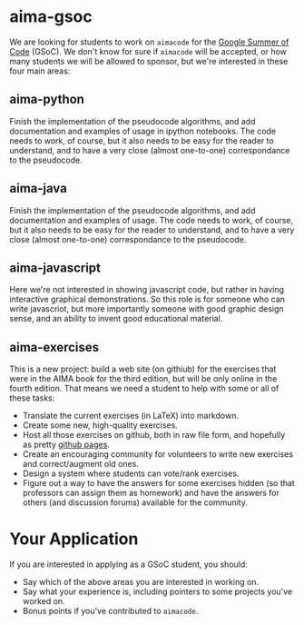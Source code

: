 # aima-gsoc


We are looking for students to work on `aimacode` for the [Google Summer of Code](https://summerofcode.withgoogle.com) (GSoC). We don't know for sure if `aimacode` will be accepted, or how many students we will be allowed to sponsor, but we're interested in these four main areas:

## aima-python

Finish the implementation of the pseudocode algorithms, and add documentation and examples of usage in ipython notebooks. The code needs to work, of course, but it also needs to be easy for the reader to understand, and to have a very close (almost one-to-one) correspondance to the pseudocode.

## aima-java

Finish the implementation of the pseudocode algorithms, and add documentation and examples of usage. The code needs to work, of course, but it also needs to be easy for the reader to understand, and to have a very close (almost one-to-one) correspondance to the pseudocode.

## aima-javascript

Here we're not interested in showing javascript code, but rather in having interactive graphical demonstrations. So this role is for someone who can write javascriot, but more importantly someone with good graphic design sense, and an ability to invent good educational material.

## aima-exercises

This is a new project: build a web site (on githiub) for the exercises that were in the AIMA book for the third edition, but will be only online in the fourth edition. That means we  need a student to help with some or all of these tasks:

- Translate the current exercises (in LaTeX) into markdown.
- Create some new, high-quality exercises.
- Host all those exercises on github, both in raw file form, and hopefully as pretty [github pages](https://pages.github.com/).
- Create an encouraging community for volunteers to write new exercises and correct/augment old ones.
- Design a system where students can vote/rank exercises.
- Figure out a way to have the answers for some exercises hidden (so that professors can assign them as homework) and have the answers for others (and discussion forums) available for the community.


# Your Application

If you are interested in applying as a GSoC student, you should:
- Say which of the above areas you are interested in working on.
- Say what your experience is, including pointers to some projects you've worked on.
- Bonus points if you've contributed to `aimacode`.
